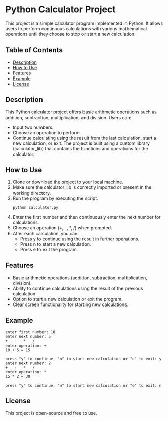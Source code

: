 # Python Calculator Project
This project is a simple calculator program implemented in Python. It allows users to perform continuous calculations with various mathematical operations until they choose to stop or start a new calculation.

## Table of Contents
* [Description](#description)
* [How to Use](#how-to-use)
* [Features](#features)
* [Example](#example)
* [License](#license)

## Description
This Python calculator project offers basic arithmetic operations such as addition, subtraction, multiplication, and division. Users can:
  * Input two numbers.
  * Choose an operation to perform.
  * Continue calculating using the result from the last calculation, start a new calculation, or exit.
The project is built using a custom library (calculator_lib) that contains the functions and operations for the calculator.

## How to Use
1. Clone or download the project to your local machine.
2. Make sure the calculator_lib is correctly imported or present in the working directory.
3. Run the program by executing the script.
    ```bash
    python calculator.py  
4. Enter the first number and then continuously enter the next number for calculations.
5. Choose an operation (+, -, *, /) when prompted.
6. After each calculation, you can:
    * Press y to continue using the result in further operations.
    * Press n to start a new calculation.
    * Press e to exit the program.


## Features
* Basic arithmetic operations (addition, subtraction, multiplication, division).
* Ability to continue calculations using the result of the previous calculation.
* Option to start a new calculation or exit the program.
* Clear screen functionality for starting new calculations.

## Example
    enter first number: 10
    enter next number: 5
    +   -   *   /
    enter operation: +
    10 + 5 = 15
    
    press "y" to continue, "n" to start new calculation or "e" to exit: y
    enter next number: 2
    +   -   *   /
    enter operation: *
    15 * 2 = 30
    
    press "y" to continue, "n" to start new calculation or "e" to exit: n

## License
This project is open-source and free to use.
